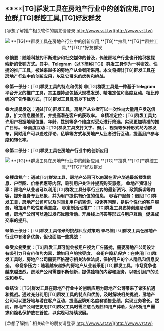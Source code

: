 ## ****[TG]**群发工具在房地产行业中的创新应用,**[TG]**拉群,**[TG]**群控工具,**[TG]**好友群发**

[😍想了解推广相关软件的朋友请登录 http://www.vst.tw](http://www.vst.tw)

 <center><img src="https://vst.tw/MP4/tuiguang/png/5.png" alt="**[TG]**群发工具在房地产行业中的创新应用,**[TG]**拉群,**[TG]**群控工具,**[TG]**好友群发"></center>

**😄摘要：随着科技的不断进步和社交媒体的普及，传统房地产行业也开始积极探索新的营销方式。其中，Telegram（以下简称**[TG]**）群发工具作为一种高效、快捷的推广工具，被越来越多的房地产从业者所采用。本文将探讨**[TG]**群发工具在房地产行业中的创新应用，以及它带来的优势和挑战。**

**😄第一部分：**[TG]**群发工具的特点和优势**
**😄**[TG]**群发工具是一种基于Telegram平台开发的推广工具，其主要特点包括大规模发送、精准定位和高度互动。相比传统的广告传播方式，**[TG]**群发工具具有以下优势：**

**😄大规模发送：通过**[TG]**群发工具，房地产从业者可以一次性向大量用户发送信息，扩大信息覆盖面，并提高潜在客户的获取率。**
**😄精准定位：**[TG]**群发工具允许用户根据地理位置、年龄、性别等多个维度对受众进行筛选，实现更加精准的推广目标。**
**😄高度互动：**[TG]**群发工具支持文字、图片、视频等多种形式的内容发布，同时用户可以通过评论、私聊等方式与房地产从业者进行互动，提高用户参与度和转化率。**

**😄第二部分：**[TG]**群发工具在房地产行业中的创新应用**

 <center><img src="https://vst.tw/MP4/tuiguang/png/0.png" alt="**[TG]**群发工具在房地产行业中的创新应用,**[TG]**拉群,**[TG]**群控工具,**[TG]**好友群发"></center>

**😄楼盘推广：通过**[TG]**群发工具，房地产公司可以向潜在客户发送最新楼盘信息、户型图、价格优惠等内容，吸引用户关注并提高购买意愿。**
**😄地产资讯分享：房地产从业者可以利用**[TG]**群发工具分享行业内的最新资讯、政策解读等内容，提升自身专业形象，并为用户提供有价值的信息。**
**😄客户服务：借助**[TG]**群发工具，房地产公司可以及时回复用户的咨询、投诉等问题，提供个性化的客户服务，增加用户粘性和满意度。**
**😄定制活动推广：**[TG]**群发工具支持创建活动群组，房地产公司可以通过发布优惠活动、开展线上问答等形式与用户互动，促进成交率的提升。**

**😄第三部分：**[TG]**群发工具带来的挑战和应对策略**
**😄尽管**[TG]**群发工具在房地产行业中有诸多优势，但也面临一些挑战：**

**😄受众接受度：**[TG]**群发工具可能会被用户视为广告骚扰，需要房地产公司设计有吸引力且有价值的内容，增加用户的接受度。**
**😄用户隐私保护：在使用**[TG]**群发工具时，房地产公司需要严格遵守相关法律法规，保护用户的个人隐私和信息安全。**
**😄竞争压力：随着越来越多的房地产从业者采用**[TG]**群发工具，市场竞争也越来越激烈。房地产公司需要不断创新，提供独特的内容和服务，以吸引用户的关注和参与。**

**😄结论：**[TG]**群发工具在房地产行业中的创新应用为房地产公司带来了诸多机遇和挑战。通过充分利用**[TG]**群发工具的特点和优势，及时解决相关挑战，房地产公司可以更好地与潜在客户互动，提高品牌知名度和销售业绩，实现业务增长。然而，房地产公司在使用**[TG]**群发工具时需注意合规性和用户体验，始终将用户需求和隐私保护放在首位，以实现可持续发展。**

[😍想了解推广相关软件的朋友请登录 http://www.vst.tw](http://www.vst.tw)



